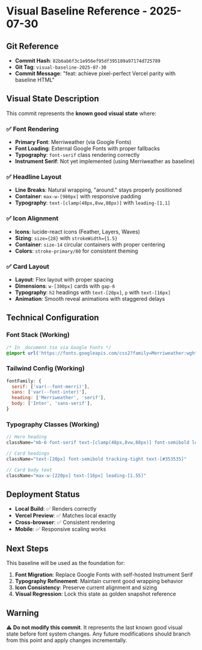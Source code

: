 # Visual Baseline Reference - 2025-07-30

## Git Reference
- **Commit Hash**: `82b6ab6f3c1e956ef95df395189a97174d725789`
- **Git Tag**: `visual-baseline-2025-07-30`
- **Commit Message**: "feat: achieve pixel-perfect Vercel parity with baseline HTML"

## Visual State Description
This commit represents the **known good visual state** where:

### ✅ Font Rendering
- **Primary Font**: Merriweather (via Google Fonts)
- **Font Loading**: External Google Fonts with proper fallbacks
- **Typography**: `font-serif` class rendering correctly
- **Instrument Serif**: Not yet implemented (using Merriweather as baseline)

### ✅ Headline Layout
- **Line Breaks**: Natural wrapping, "around." stays properly positioned
- **Container**: `max-w-[980px]` with responsive padding
- **Typography**: `text-[clamp(48px,8vw,88px)]` with `leading-[1.1]`

### ✅ Icon Alignment
- **Icons**: lucide-react icons (Feather, Layers, Waves)
- **Sizing**: `size={28}` with `strokeWidth={1.5}`
- **Container**: `size-14` circular containers with proper centering
- **Colors**: `stroke-primary/80` for consistent theming

### ✅ Card Layout
- **Layout**: Flex layout with proper spacing
- **Dimensions**: `w-[300px]` cards with `gap-6`
- **Typography**: `h2` headings with `text-[20px]`, `p` with `text-[16px]`
- **Animation**: Smooth reveal animations with staggered delays

## Technical Configuration

### Font Stack (Working)
```css
/* In _document.tsx via Google Fonts */
@import url('https://fonts.googleapis.com/css2?family=Merriweather:wght@300;400;700;900&family=Inter:wght@400;500;600;700;800;900&display=swap');
```

### Tailwind Config (Working)
```js
fontFamily: {
  serif: ['var(--font-merri)'],
  sans: ['var(--font-inter)'],
  heading: ['Merriweather', 'serif'],
  body: ['Inter', 'sans-serif'],
}
```

### Typography Classes (Working)
```jsx
// Hero heading
className="mb-6 font-serif text-[clamp(48px,8vw,88px)] font-semibold leading-[1.1] tracking-[-0.5px] text-charcoal"

// Card headings  
className="text-[20px] font-semibold tracking-tight text-[#353535]"

// Card body text
className="max-w-[220px] text-[16px] leading-[1.55]"
```

## Deployment Status
- **Local Build**: ✅ Renders correctly
- **Vercel Preview**: ✅ Matches local exactly
- **Cross-browser**: ✅ Consistent rendering
- **Mobile**: ✅ Responsive scaling works

## Next Steps
This baseline will be used as the foundation for:
1. **Font Migration**: Replace Google Fonts with self-hosted Instrument Serif
2. **Typography Refinement**: Maintain current good wrapping behavior
3. **Icon Consistency**: Preserve current alignment and sizing
4. **Visual Regression**: Lock this state as golden snapshot reference

## Warning
⚠️ **Do not modify this commit**. It represents the last known good visual state before font system changes. Any future modifications should branch from this point and apply changes incrementally.